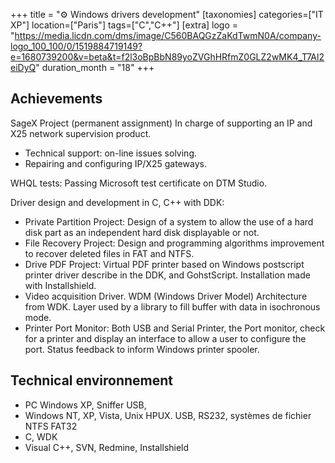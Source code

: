 +++
title = "⚙️ Windows drivers development"
[taxonomies]
categories=["IT XP"]
location=["Paris"]
tags=["C","C++"]
[extra]
logo = "https://media.licdn.com/dms/image/C560BAQGzZaKdTwmN0A/company-logo_100_100/0/1519884719149?e=1680739200&v=beta&t=f2l3oBpBbN89yoZVGhHRfmZ0GLZ2wMK4_T7Al2eiDyQ"
duration_month = "18"
+++

## Achievements

SageX Project (permanent assignment) In charge of supporting an IP and X25 network supervision product.

- Technical support: on-line issues solving.
- Repairing and configuring IP/X25 gateways.

WHQL tests: Passing Microsoft test certificate on DTM Studio.

Driver design and development in C, C++ with DDK:

- Private Partition Project: Design of a system to allow the use of a hard disk part as an independent hard disk displayable or not.
- File Recovery Project: Design and programming algorithms improvement to recover deleted files in FAT and NTFS.
- Drive PDF Project: Virtual PDF printer based on Windows postscript printer driver describe in the DDK, and GohstScript. Installation made with Installshield.
- Video acquisition Driver. WDM (Windows Driver Model) Architecture from WDK. Layer used by a library to fill buffer with data in isochronous mode.
- Printer Port Monitor: Both USB and Serial Printer, the Port monitor, check for a printer and display an interface to allow a user to configure the port. Status feedback to inform Windows printer spooler.

## Technical environnement

- PC Windows XP, Sniffer USB,
- Windows NT, XP, Vista, Unix HPUX. USB, RS232, systèmes de fichier NTFS FAT32
- C, WDK
- Visual C++, SVN, Redmine, Installshield
